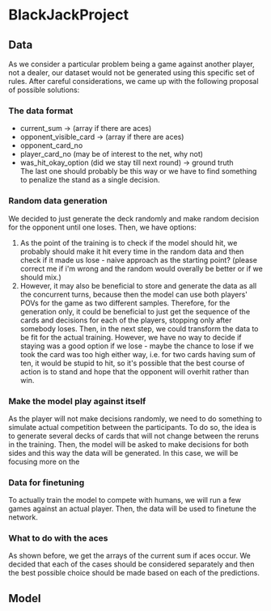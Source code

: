# BlackJackProject

## Data 
As we consider a particular problem being a game against another player, not a dealer, our dataset would not be generated using this specific set of rules. After careful considerations, we came up with the following proposal of possible solutions:  
### The data format
- current_sum -> (array if there are aces)
- opponent_visible_card -> (array if there are aces)
- opponent_card_no
- player_card_no (may be of interest to the net, why not)
- was_hit_okay_option (did we stay till next round) -> ground truth  
The last one should probably be this way or we have to find something to penalize the stand as a single decision.

### Random data generation
We decided to just generate the deck randomly and make random decision for the opponent until one loses. Then, we have options: 
1. As the point of the training is to check if the model should hit, we probably should make it hit every time in the random data and then check if it made us lose - naive approach as the starting point?  (please correct me if i'm wrong and the random would overally be better or if we should mix.)
2. However, it may also be beneficial to store and generate the data as all the concurrent turns, because then the model can use both players' POVs for the game as two different samples. Therefore, for the generation only, it could be beneficial to just get the sequence of the cards and decisions for each of the players, stopping only after somebody loses. Then, in the next step, we could transform the data to be fit for the actual training. However, we have no way to decide if staying was a good option if we lose - maybe the chance to lose if we took the card was too high either way, i.e. for two cards having sum of ten, it would be stupid to hit, so it's possible that the best course of action is to stand and hope that the opponent will overhit rather than win.

### Make the model play against itself
As the player will not make decisions randomly, we need to do something to simulate actual competition between the participants. To do so, the idea is to generate several decks of cards that will not change between the reruns in the training. Then, the model will be asked to make decisions for both sides and this way the data will be generated. In this case, we will be focusing more on the 

### Data for finetuning 
To actually train the model to compete with humans, we will run a few games against an actual player. Then, the data will be used to finetune the network.

### What to do with the aces
As shown before, we get the arrays of the current sum if aces occur. We decided that each of the cases should be considered separately and then the best possible choice should be made based on each of the predictions.

## Model
